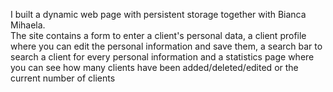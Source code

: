I built a dynamic web page with persistent storage together with Bianca Mihaela.  
The site contains a form to enter a client's personal data, a client profile where you can edit the personal
information and save them, a search bar to search a client for every personal information and a statistics page where
you can see how many clients have been added/deleted/edited or the current number of clients
